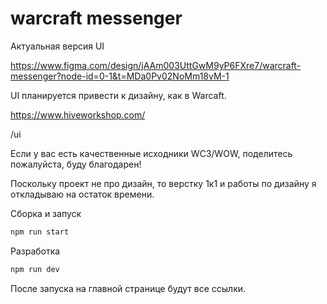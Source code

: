 # warcraft messenger

Актуальная версия UI 

https://www.figma.com/design/jAAm003UttGwM9yP6FXre7/warcraft-messenger?node-id=0-1&t=MDa0Pv02NoMm18vM-1

UI планируется привести к дизайну, как в Warcaft.

https://www.hiveworkshop.com/

/ui

Если у вас есть качественные исходники WC3/WOW, поделитесь пожалуйста, буду благодарен!

Поскольку проект не про дизайн, то верстку 1к1 и работы по дизайну я откладываю на остаток времени.

Сборка и запуск
```bash
npm run start
```

Разработка
```bash
npm run dev
```

После запуска на главной странице будут все ссылки.

